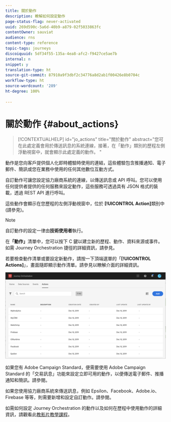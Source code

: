 ```yaml
---
title: 關於動作
description: 瞭解如何設定動作
page-status-flag: never-activated
uuid: 269d590c-5a6d-40b9-a879-02f5033863fc
contentOwner: sauviat
audience: rns
content-type: reference
topic-tags: journeys
discoiquuid: 5df34f55-135a-4ea8-afc2-f9427ce5ae7b
internal: n
snippet: y
translation-type: ht
source-git-commit: 87910a9f3dbf2c34776a8d2ab1f00426e8b0704c
workflow-type: ht
source-wordcount: '289'
ht-degree: 100%

---
```



# 關於動作 {#about_actions}

>[!CONTEXTUALHELP]
>id="jo_actions"
>title="關於動作"
>abstract="您可在此處定義會用於傳送訊息的系統連線，接著，在「動作」類別的歷程左側浮動視窗中，就會顯示此處定義的動作。 "

動作是您向客戶提供個人化即時體驗時使用的連結，這些體驗包含推播通知、電子郵件、簡訊或您在業務中使用的任何其他數位互動方式。

自訂動作可讓您設定協力廠商系統的連線，以傳送訊息或 API 呼叫。您可以使用任何提供者提供的任何服務來設定動作，這些服務可透過具有 JSON 格式的裝載，透過 REST API 進行呼叫。

這些動作會顯示在您歷程的左側浮動視窗中，位於 **[!UICONTROL Action]**&#x200B;類別中 (請參見[](../building-journeys/about-action-activities.md))。

>[!NOTE]
>
>自訂動作的設定一律由&#x200B;**技術使用者**&#x200B;執行。

在&#x200B;**「動作」**&#x200B;清單中，您可以按下 C 鍵以建立新的歷程、動作、資料來源或事件。如需 Journey Orchestration 捷徑的詳細資訊，請參見[](../about/user-interface.md#section_ksq_zr1_ffb)。

若要檢查動作清單或要設定新動作，請按一下頂端選單的「**[!UICONTROL Actions]**」，畫面隨即顯示動作清單。請參見[](../about/user-interface.md)以瞭解介面的詳細資訊。

![](../assets/custom1.png)

如果您有 Adobe Campaign Standard，便需要使用 Adobe Campaign Standard 的「交易訊息」功能來設定立即可用的動作，以便傳送電子郵件、推播通知和簡訊。請參閱[](../action/working-with-adobe-campaign.md)。

如果您使用協力廠商系統來傳送訊息，例如 Epsilon、Facebook、Adobe.io、Firebase 等等，則需要新增和設定自訂動作。請參閱[](../action/about-custom-action-configuration.md)。

如需如何設定 Journey Orchestration 的動作以及如何在歷程中使用動作的詳細資訊，請觀看此[教影片教學課程](https://docs.adobe.com/content/help/en/platform-learn/tutorials/journey-orchestration/configure-actions.html)。
